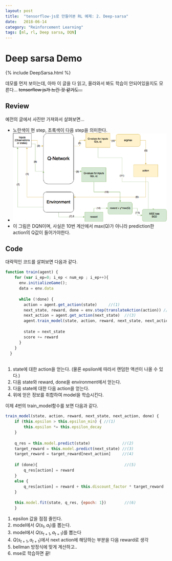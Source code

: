 ```yaml
---
layout: post
title:  "tensorflow-js로 만들어본 RL 예제: 2. Deep-sarsa"
date:   2018-06-14
category: "Reinforcement Learning"
tags: [ml, rl, Deep sarsa, DQN]
---
```


# Deep sarsa Demo
{% include DeepSarsa.html %}

데모를 먼저 보이는데, 아마 이 글을 다 읽고, 올라와서 봐도 학습이 안되어있을지도 모른다...
~~tensorflow js가 느린 것 같기도...~~
## Review

예전의 글에서 사진만 가져와서 살펴보면...

* 노란색이 현 step, 초록색이 다음 step을 의미한다.
* ![Q-network](/resources/DA5DDD10813F9FA626406BD7306DB292.png)
* 이 그림은 DQN이며, 사실은 10번 계산에서 max(Q)가 아니라 prediction한 action의 Q값이 들어가야한다.

## Code

대략적인 코드를 살펴보면 다음과 같다.

```javascript
function train(agent) {
    for (var i_ep=0; i_ep < num_ep ; i_ep++){
      env.initializeGame();
      data = env.data
    
      while (!done) {
        action = agent.get_action(state)     //(1) 
        next_state, reward, done = env.step(translateAction(action)) //(2)
        next_action = agent.get_action(next_state)  //(3)
        agent.train_model(state, action, reward, next_state, next_action, done)//(4)
        
        state = next_state
        score += reward
      }
    }
  }
  
```
1. state에 대한 action을 얻는다. (물론 epsilon에 따라서 랜덤한 액션이 나올 수 있다.)
2. 다음 state와 reward, done을 environment에서 얻는다.
3. 다음 state에 대한 다음 action을 얻는다.
4. 위에 얻은 정보를 취합하여 model을 학습시킨다.

이제 4번의 train_model함수를 보면 다음과 같다.

```javascript
train_model(state, action, reward, next_state, next_action, done) {
    if (this.epsilon > this.epsilon_min) { //(1)
        this.epsilon *= this.epsilon_decay
    }
    
    q_res = this.model.predict(state)              //(2)
    target_reward = this.model.predict(next_state) //(3)
    target_reward = target_reward[next_action]     //(4)

    if (done){                                      //(5)
        q_res[action] = reward
    }
    else {
        q_res[action] = reward + this.discount_factor * target_reward
    }
    
    this.model.fit(state, q_res, {epoch: 1})        //(6)
    }
```
1. epsilon 값을 점점 줄인다.
2. model에서 $Q(s_t,a_t)$를 뽑는다.
3. model에서 $Q(s_{t+1}, a_{t+1})$를 뽑는다
4. $Q(s_{t+1}, a_{t+1})$에서 next action에 해당하는 부분을 다음 reward로 생각
5. bellman 방정식에 맞게 계산하고..
6. mse로 학습하면 끝!